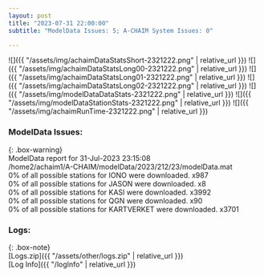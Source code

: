```yaml
---
layout: post
title: "2023-07-31 22:00:00"
subtitle: "ModelData Issues: 5; A-CHAIM System Issues: 0"

---
```


![]({{ "/assets/img/achaimDataStatsShort-2321222.png" | relative_url }})
![]({{ "/assets/img/achaimDataStatsLong00-2321222.png" | relative_url }})
![]({{ "/assets/img/achaimDataStatsLong01-2321222.png" | relative_url }})
![]({{ "/assets/img/achaimDataStatsLong02-2321222.png" | relative_url }})
![]({{ "/assets/img/modelDataDataStats-2321222.png" | relative_url }})
![]({{ "/assets/img/modelDataStationStats-2321222.png" | relative_url }})
![]({{ "/assets/img/achaimRunTime-2321222.png" | relative_url }})


### ModelData Issues:  
  
{: .box-warning}  
 ModelData report for 31-Jul-2023 23:15:08   
 /home2/achaim1/A-CHAIM/modelData/2023/212/23/modelData.mat   
 0% of all possible stations for IONO were downloaded. x987   
 0% of all possible stations for JASON were downloaded. x8   
 0% of all possible stations for KASI were downloaded. x3992   
 0% of all possible stations for QGN were downloaded. x90   
 0% of all possible stations for KARTVERKET were downloaded. x3701   
  


### Logs:  
  
{: .box-note}  
[Logs.zip]({{ "/assets/other/logs.zip" | relative_url }})  
[Log Info]({{ "/logInfo" | relative_url }})  
